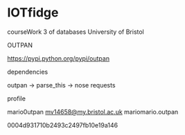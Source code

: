 # IOTfidge
courseWork 3 of databases University of Bristol

OUTPAN

https://pypi.python.org/pypi/outpan

dependencies

outpan 	-> 	parse_this 	-> 	nose
			requests

profile

mario0utpan
mv14658@my.bristol.ac.uk
mariomario.outpan

0004d931710b2493c2497fb10e19a146

